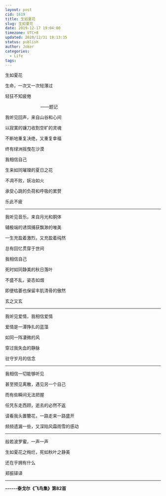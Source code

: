 ```yaml
---
layout: post
cid: 1619
title: 生如夏花
slug: 生如夏花
date: 2019-12-17 19:04:00
timezone: UTC+8
updated: 2020/12/31 19:13:35
status: publish
author: Joker
categories: 
  - Life
tags: 
---
```


生如夏花

生命，一次又一次轻薄过

轻狂不知疲倦

                             ——题记



我听见回声，来自山谷和心间

以寂寞的镰刀收割空旷的灵魂

不断地重复决绝，又重复幸福

终有绿洲摇曳在沙漠

我相信自己

生来如同璀璨的夏日之花

不凋不败，妖冶如火

承受心跳的负荷和呼吸的累赘

乐此不疲

------

我听见音乐，来自月光和胴体

辅极端的诱饵捕获飘渺的唯美

一生充盈着激烈，又充盈着纯然

总有回忆贯穿于世间

我相信自己

死时如同静美的秋日落叶

不盛不乱，姿态如烟

即便枯萎也保留丰肌清骨的傲然

玄之又玄

------

我听见爱情，我相信爱情

爱情是一潭挣扎的蓝藻

如同一阵凄微的风

穿过我失血的静脉

驻守岁月的信念

------

我相信一切能够听见

甚至预见离散，遇见另一个自己

而有些瞬间无法把握

任凭东走西顾，逝去的必然不返

请看我头置簪花，一路走来一路盛开

频频遗漏一些，又深陷风霜雨雪的感动

------

般若波罗蜜，一声一声

生如夏花之绚烂，死如秋叶之静美

还在乎拥有什么

郑振铎译

------

<strong>------泰戈尔《飞鸟集》第82首</strong>